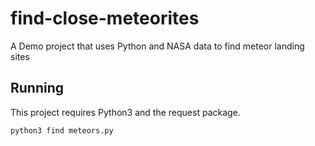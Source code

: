 # find-close-meteorites
A Demo project that uses Python and NASA data to find meteor landing sites

## Running

This project requires Python3 and the request package.

`python3 find meteors.py`
